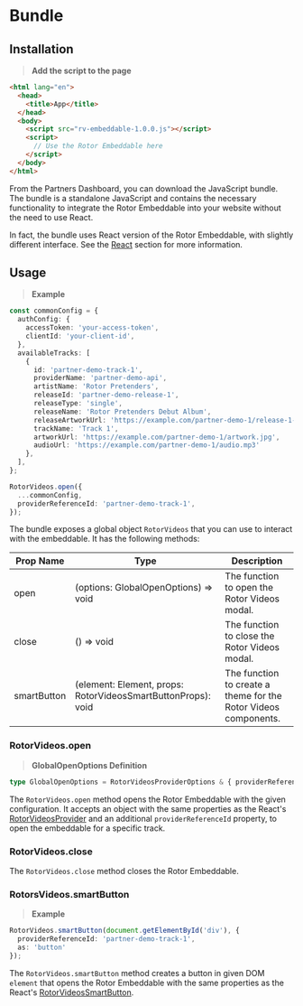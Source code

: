 # Bundle

## Installation

> **Add the script to the page**

```html
<html lang="en">
  <head>
    <title>App</title>
  </head>
  <body>
    <script src="rv-embeddable-1.0.0.js"></script>
    <script>
      // Use the Rotor Embeddable here
    </script>
  </body>
</html>
```

From the Partners Dashboard, you can download the JavaScript bundle. The bundle is a standalone JavaScript and contains the necessary functionality to
integrate the Rotor Embeddable into your website without the need to use React. 

In fact, the bundle uses React version of the Rotor Embeddable, with slightly different interface. See the
[React](#react) section for more information.

## Usage

> **Example**

```typescript
const commonConfig = {
  authConfig: {
    accessToken: 'your-access-token',
    clientId: 'your-client-id',
  },
  availableTracks: [
    {
      id: 'partner-demo-track-1',
      providerName: 'partner-demo-api',
      artistName: 'Rotor Pretenders',
      releaseId: 'partner-demo-release-1',
      releaseType: 'single',
      releaseName: 'Rotor Pretenders Debut Album',
      releaseArtworkUrl: 'https://example.com/partner-demo-1/release-1-artwork.jpg',
      trackName: 'Track 1',
      artworkUrl: 'https://example.com/partner-demo-1/artwork.jpg',
      audioUrl: 'https://example.com/partner-demo-1/audio.mp3'
    },
  ],
};

RotorVideos.open({
  ...commonConfig,
  providerReferenceId: 'partner-demo-track-1',
});
```

The bundle exposes a global object `RotorVideos` that you can use to interact with the embeddable. It has the following methods:

| Prop Name   | Type                                                         | Description                                                     |
|-------------|--------------------------------------------------------------|-----------------------------------------------------------------|
| open        | (options: GlobalOpenOptions) => void                         | The function to open the Rotor Videos modal.                    |
| close       | () => void                                                   | The function to close the Rotor Videos modal.                   |
| smartButton | (element: Element, props: RotorVideosSmartButtonProps): void | The function to create a theme for the Rotor Videos components. |


### RotorVideos.open

> **GlobalOpenOptions Definition**

```typescript
type GlobalOpenOptions = RotorVideosProviderOptions & { providerReferenceId: string };
```

The `RotorVideos.open` method opens the Rotor Embeddable with the given configuration.
It accepts an object with the same properties as the React's [RotorVideosProvider](#react-rotorvideosprovider)
and an additional `providerReferenceId` property, to open the embeddable for a specific track.

### RotorVideos.close

The `RotorVideos.close` method closes the Rotor Embeddable.

### RotorsVideos.smartButton

> **Example**

```typescript
RotorVideos.smartButton(document.getElementById('div'), {
  providerReferenceId: 'partner-demo-track-1',
  as: 'button'
});
```

The `RotorVideos.smartButton` method creates a button in given DOM `element` that opens the Rotor Embeddable
with the same properties as the React's [RotorVideosSmartButton](#react-rotorvideossmartbutton).
